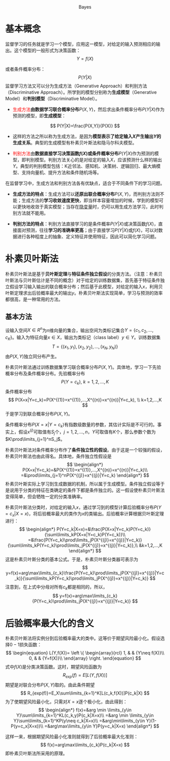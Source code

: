 <center>Bayes</center>

# 基本概念

监督学习的任务就是学习一个模型，应用这一模型，对给定的输入预测相应的输出。这个模型的一般形式为决策函数：
$$
Y=f(X)
$$

或者条件概率分布：
$$
P(Y|X)
$$
监督学习方法又可以分为生成方法（Generative Approach）和判别方法（Discriminative Approach）。所学到的模型分别称为**生成模型**（Generative Model）和**判别模型**（Discriminative Model）。

- <font color=red>生成方法</font>**由数据学习联合概率分布**$P(X,Y)$，然后求出条件概率分布$P(Y|X)$作为预测的模型，即**生成模型**：

$$
P(Y|X)=\frac{P(X,Y)}{P(X)}
$$

- 这样的方法之所以称为生成方法，是因为**模型表示了给定输入$X$产生输出$Y$的生成关系**。典型的生成模型有朴素贝叶斯法和隐马尔科夫模型。

- <font color=red>判别方法</font>由**数据直接学习决策函数$f(X)$或条件概率分布**$P(Y|X)$作为预测的模型，即判别模型。判别方法关心的是对给定的输入$X$，应该预测什么样的输出$Y$。典型的判别模型包括：K近邻法、感知机、决策树、逻辑回归、最大熵模型、支持向量机、提升方法和条件随机场等。

在监督学习中，生成方法和判别方法各有优缺点，适合于不同条件下的学习问题。

- **生成方法的特点**：生成方法可以**还原出联合概率分布**$P(X,Y)$，而判别方法则不能；生成方法的**学习收敛速度更快**，即当样本容量增加的时候，学到的模型可以更快地收敛于真实模型；当存在[隐变量](https://www.zhihu.com/question/43216440)时，仍可以用生成方法学习，此时判别方法就不能用。

- **判别方法的特点**：判别方法直接学习的是条件概率$P(Y|X)$或决策函数$f(X)$，直接面对预测，往往**学习的准确率更高**；由于直接学习$P(Y|X)$或$f(X)$，可以对数据进行各种程度上的抽象、定义特征并使用特征，因此可以简化学习问题。

# 朴素贝叶斯法

朴素贝叶斯法是基于**贝叶斯定理**与**特征条件独立假设**的分类方法。（注意：朴素贝叶斯法与贝叶斯估计是不同的概念）对于给定的训练数据集，首先基于特征条件独立假设学习输入输出的联合概率分布；然后基于此模型，对给定的输入$x$，利用贝叶斯定理求出后验概率最大的输出$y$。朴素贝叶斯法实现简单，学习与预测的效率都很高，是一种常用的方法。

## 基本方法

设输入空间$X\in R^n$为$n$维向量的集合，输出空间为类标记集合$Y=\{c_1,c_2,...,c_K\}$。输入为特征向量$x\in X$，输出为类标记（class label）$y\in Y$。训练数据集
$$
T=\{(x_1,y_1),(x_2,y_2),...,(x_N,y_N)\}
$$
由$P(X,Y)$独立同分布产生。

朴素贝叶斯法通过训练数据集学习联合概率分布$P(X,Y)$。具体地，学习一下先验概率分布及条件概率分布。先验概率分布
$$
P(Y=c_k), \ k=1,2,...,K
$$
条件概率分布
$$
P(X=x|Y=c_k)=P(X^{(1)}=x^{(1)},...,X^{(n)}=x^{(n)}|Y=c_k), \\ k=1,2,...,K
$$
于是学习到联合概率分布$P(X,Y)$。

条件概率分布$P(X=x|Y=c_k)$有指数级数量的参数，其估计实际是不可行的。事实上，假设$x^{(j)}$可取值有$S_j$个，$j=1,2,...,n$，$Y$可取值有$K$个，那么参数个数为$K\prod\limits_{j=1}^nS_j$。

朴素贝叶斯法对条件概率分布作了**条件独立性的假设**。由于这是一个较强的假设，朴素贝叶斯法也由此得名。具体地，条件独立性假设是
$$
\begin{align*}
P(X=x|Y=c_k)=&P(X^{(1)}=x^{(1)},...,X^{(n)}=x^{(n)}|Y=c_k)\\
=&\prod\limits_{j=1}^nP(X^{(j)}=x^{(j)}|Y=c_k)
\end{align*}
$$
朴素贝叶斯实际上学习到生成数据的机制，所以属于生成模型。条件独立假设等于是说用于分类的特征在类确定的条件下都是条件独立的。这一假设使朴素贝叶斯法变得简单，但会牺牲一定的分类准确率。

朴素贝叶斯法分类时，对给定的输入$x$，通过学习到的模型计算后验概率分布$P(Y=c_x|X=x)$，将后验概率最大的类作为$x$的类输出。后验概率计算根据贝叶斯定理进行：
$$
\begin{align*}
P(Y=c_k|X=x)=&\frac{P(X=x|Y=c_k)P(Y=c_k)}{\sum\limits_kP(X=x|Y=c_k)P(Y=c_k)}\\
=&\frac{P(Y=c_k)\prod\limits_jP(X^{(j)}=x^{(j)}|Y=c_k)}{\sum\limits_kP(Y=c_k)\prod\limits_jP(X^{(j)}=x^{(j)}|Y=c_k)},\\
&k=1,2,...,K
\end{align*}
$$
这是朴素贝叶斯分类的基本公式。于是，朴素贝叶斯分类器可表示为
$$
y=f(x)=arg\max\limits_{c_k}\frac{P(Y=c_k)\prod\limits_jP(X^{(j)}=x^{(j)}|Y=c_k)}{\sum\limits_kP(Y=c_k)\prod\limits_jP(X^{(j)}=x^{(j)}|Y=c_k)}
$$
注意到，在上式中分母对所有$c_k$都是相同的，所以，
$$
y=f(x)=arg\max\limits_{c_k}{P(Y=c_k)\prod\limits_jP(X^{(j)}=x^{(j)}|Y=c_k)}
$$

# 后验概率最大化的含义

朴素贝叶斯法将实例分到后验概率最大的类中。这等价于期望风险最小化。假设选择$0-1$损失函数：
$$
\begin{equation}
L(Y,f(X))=
\left \{
\begin{array}{rcl}
1, & & {Y\neq f(X)}\\
0, & & {Y=f(X)}\\
\end{array} \right.
\end{equation}
$$
式中$f(X)$是分类决策函数。这时，期望风险函数为
$$
R_{exp}(f)=E[L(Y,f(X))]
$$
期望是对联合分布$P(X,Y)$取的。由此条件期望
$$
R_{exp(f)}=E_X\sum\limits_{k=1}^K[L(c_k,f(X))]P(c_k|X)
$$
为了使期望风险最小化，只需对$X=x$逐个极小化，由此得到：
$$
\begin{align*}
f(x)=&arg \min \limits_{y\in Y}\sum\limits_{k=1}^KL(c_k,y)P(c_k|X=x)\\
=&arg \min \limits_{y\in Y}\sum\limits_{k=1}^KP(y\neq c_k|X=x)\\
=&arg\min\limits_{y\in Y}(1-P(y=c_x|X=x))\\
=&arg\max\limits_{y\in Y}P(y=c_k|X=x)
\end{align*}
$$


这样一来，根据期望风险最小化准则就得到了后验概率最大化准则：
$$
f(x)=arg\max\limits_{c_k}P(c_k|X=x)
$$
即朴素贝叶斯法所采用的原理。